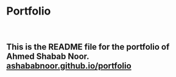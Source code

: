 # Portfolio

<br>
<h2>
  This is the README file for the portfolio of Ahmed Shabab Noor. <br?
  Please click the link below.
  <br><br>
  <a href="https://ashababnoor.github.io/portfolio" target="_blank"> ashababnoor.github.io/portfolio <a>
</h2>

